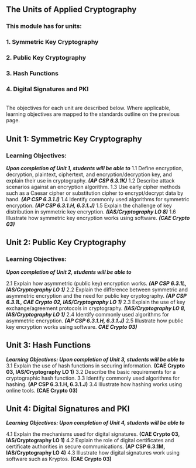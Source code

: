 ## The Units of Applied Cryptography
### This module has for units:

### 1.	Symmetric Key Cryptography
### 2.	Public Key Cryptography
### 3.	Hash Functions
### 4.	Digital Signatures and PKI
<br>
 The objectives for each unit are described below.  Where applicable, learning objectives are mapped to the standards outline on the previous page.

## Unit 1: Symmetric Key Cryptography
### Learning Objectives:
***Upon completion of Unit 1, students will be able to***
1.1	Define encryption, decryption, plaintext, ciphertext, and encryption/decryption key, and explain their use in cryptography. ***(AP CSP 6.3.1K)*** 
1.2	Describe attack scenarios against an encryption algorithm.
1.3	Use early cipher methods such as a Caesar cipher or substitution cipher to encrypt/decrypt data by hand. ***(AP CSP 6.3.1.I)***
1.4	Identify commonly used algorithms for symmetric encryption. ***(AP CSP 6.3.1.H, 6.3.1.J)***
1.5	Explain the challenge of key distribution in symmetric key encryption. ***(IAS/Cryptography LO 8)***
1.6	Illustrate how symmetric key encryption works using software. ***(CAE Crypto 03)***

## Unit 2: Public Key Cryptography
### Learning Objectives:
***Upon completion of Unit 2, students will be able to***

2.1	Explain how asymmetric (public key) encryption works. ***(AP CSP 6.3.1L, IAS/Cryptography LO 1)***
2.2	Explain the difference between symmetric and asymmetric encryption and the need for public key cryptography. ***(AP CSP 6.3.1L, CAE Crypto 02, IAS/Cryptography LO 1)***
2.3	Explain the use of key exchange/agreement protocols in cryptography. ***(IAS/Cryptography LO 8, IAS/Cryptography LO 1)***
2.4	Identify commonly used algorithms for asymmetric encryption. ***(AP CSP 6.3.1.H, 6.3.1.J)***
2.5	Illustrate how public key encryption works using software. ***CAE Crypto 03)***

## Unit 3: Hash Functions

***Learning Objectives:
Upon completion of Unit 3, students will be able to***
3.1	Explain the use of hash functions in securing information. **(CAE Crypto 03, IAS/Cryptography LO 1)**
3.2	Describe the basic requirements for a cryptographic hash function.
3.3	Identify commonly used algorithms for hashing. **(AP CSP 6.3.1.H, 6.3.1.J)**
3.4	Illustrate how hashing works using online tools. **(CAE Crypto 03)**

## Unit 4: Digital Signatures and PKI

***Learning Objectives:
Upon completion of Unit 4, students will be able to***

4.1	Explain the mechanisms used for digital signatures. **(CAE Crypto 03, IAS/Cryptography LO 1)**
4.2	Explain the role of digital certificates and certificate authorities in secure communications. **(AP CSP 6.3.1M, IAS/Cryptography LO 4)**
4.3	Illustrate how digital signatures work using software such as Kryptos. **(CAE Crypto 03)**


